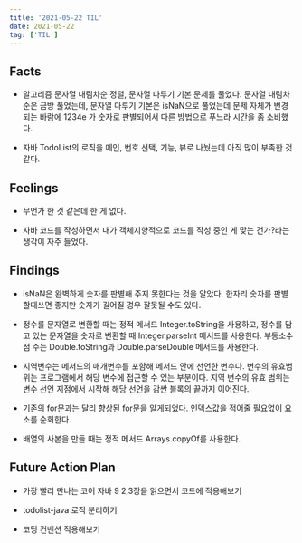 ```yaml
---
title: '2021-05-22 TIL'
date: 2021-05-22
tag: ['TIL']
---
```


## Facts

- 알고리즘 문자열 내림차순 정렬, 문자열 다루기 기본 문제를 풀었다. 문자열 내림차순은 금방 풀었는데, 문자열 다루기 기본은 isNaN으로 풀었는데 문제 자체가 변경되는 바람에 1234e 가 숫자로 판별되어서 다른 방법으로 푸느라 시간을 좀 소비했다.

- 자바 TodoList의 로직을 메인, 번호 선택, 기능, 뷰로 나눴는데 아직 많이 부족한 것 같다.

## Feelings

- 무언가 한 것 같은데 한 게 없다.

- 자바 코드를 작성하면서 내가 객체지향적으로 코드를 작성 중인 게 맞는 건가?라는 생각이 자주 들었다.

## Findings

- isNaN은 완벽하게 숫자를 판별해 주지 못한다는 것을 알았다. 한자리 숫자를 판별할때쓰면 좋지만 숫자가 길어질 경우 잘못될 수도 있다.

- 정수를 문자열로 변환할 때는 정적 메서드 Integer.toString을 사용하고, 정수를 담고 있는 문자열을 숫자로 변환할 때 Integer.parseInt 메서드를 사용한다. 부동소수점 수는 Double.toString과 Double.parseDouble 메서드를 사용한다.

- 지역변수는 메서드의 매개변수를 포함해 메서드 안에 선언한 변수다. 변수의 유효범위는 프로그램에서 해당 변수에 접근할 수 있는 부분이다.
  지역 변수의 유효 범위는 변수 선언 지점에서 시작해 해당 선언을 감싼 블록의 끝까지 이어진다.

- 기존의 for문과는 달리 향상된 for문을 알게되었다. 인덱스값을 적어줄 필요없이 요소를 순회한다.

- 배열의 사본을 만들 때는 정적 메서드 Arrays.copyOf를 사용한다.

## Future Action Plan

- 가장 빨리 만나는 코어 자바 9 2,3장을 읽으면서 코드에 적용해보기

- todolist-java 로직 분리하기

- 코딩 컨벤션 적용해보기
